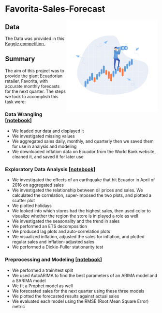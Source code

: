 # Favorita-Sales-Forecast

<img src="https://github.com/HamzaBustanji/Favorita-Sales-Forecast/blob/main/images/download%20(1).svg"  width='60%' height='60%' align="right">

## Data 
The Data was provided in this [Kaggle competition.](https://www.kaggle.com/competitions/store-sales-time-series-forecasting/data).

## Summary
The aim of this project was to provide the giant Ecuadorian retailer, Favorita, with accurate monthly forecasts for the next quarter.
The steps we took to accomplish this task were: 

### Data Wrangling [[notebook]](https://github.com/HamzaBustanji/Favorita-Sales-Forecast/blob/main/notebooks/1-data-wrangling.ipynb)
* We loaded our data and displayed it
* We investigated missing values 
* We aggregated sales daily, monthly, and quarterly then we saved them for use in analysis and modeling
* We downloaded inflation data on Ecuador from the World Bank website, cleaned it, and saved it for later use

### Exploratory Data Analysis [[notebook]](https://github.com/HamzaBustanji/Favorita-Sales-Forecast/blob/main/notebooks/2-exploratory-data-analysis.ipynb)
* We investigated the effects of an earthquake that hit Ecuador in April of 2016 on aggregated sales
* We investigated the relationship between oil prices and sales. We calculated the correlation, super-imposed the two plots, and plotted a scatter plot
* We plotted holidays
* We looked into which stores had the highest sales, then used color to visualize whether the region the store is in played a role as well
* We investigated the seasonality and the trend in sales
* We performed an ETS decomposition
* We produced lag plots and auto-correlation plots 
* We visualized inflation, adjusted the sales for inflation, and plotted regular sales and inflation-adjusted sales
* We performed a Dickie-Fuller stationarity test

### Preprocessing and Modeling [[notebook]](https://github.com/HamzaBustanji/Favorita-Sales-Forecast/blob/main/notebooks/3-preprocessing-and-modeling.ipynb)
* We performed a train/test split
* We used AutoARIMA to find the best parameters of an ARIMA model and a SARIMA model
* We fit a Prophet model as well 
* We forecasted sales for the next quarter using these three models 
* We plotted the forecasted results against actual sales 
* We evaluated each model using the RMSE (Root Mean Square Error) metric 
